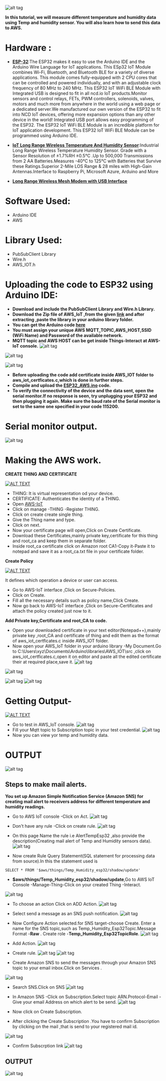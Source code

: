![alt tag](https://github.com/mjScientech/Monitoring-Temp-and-Humidity-using-AWS-ESP32/blob/master/imgonline-com-ua-twotoone-XpoMD4Mf6S.jpg)

**In this tutorial, we will measure different temperature and humidity data using Temp and humidity sensor. You will also learn how to send this data to AWS.**


# **Hardware** :
- **[ESP-32](https://store.ncd.io/product/esp32-iot-wifi-ble-module-with-integrated-usb/)**:The ESP32 makes it easy to use the Arduino IDE and the Arduino Wire Language for IoT applications. This ESp32 IoT Module combines Wi-Fi, Bluetooth, and Bluetooth BLE for a variety of diverse applications. This module comes fully-equipped with 2 CPU cores that can be controlled and powered individually, and with an adjustable clock frequency of 80 MHz to 240 MHz. This ESP32 IoT WiFi BLE Module with Integrated USB is designed to fit in all ncd.io IoT products.Monitor sensors and control relays, FETs, PWM controllers, solenoids, valves, motors and much more from anywhere in the world using a web page or a dedicated server.We manufactured our own version of the ESP32 to fit into NCD IoT devices, offering more expansion options than any other device in the world! Integrated USB port allows easy programming of the ESP32. The ESP32 IoT WiFi BLE Module is an incredible platform for IoT application development. This ESP32 IoT WiFi BLE Module can be programmed using Arduino IDE.

- **[IoT Long Range Wireless  Temperature And Humidity  Sensor](https://store.ncd.io/product/industrial-long-range-wireless-temperature-humidity-sensor/)**:Industrial Long Range Wireless Temperature Humidity Sensor. Grade with a Sensor Resolution of ±1.7%RH ±0.5°C .Up to 500,000 Transmissions from 2 AA Batteries.Measures -40°C to 125°C with Batteries that Survive these Ratings.Superior 2-Mile LOS Range & 28 miles with High-Gain Antennas.Interface to Raspberry Pi, Microsoft Azure, Arduino and More

- **[Long Range Wireless Mesh Modem with USB Interface](https://store.ncd.io/product/900hp-s3b-long-range-wireless-mesh-modem-with-usb-interface/)**

# **Software Used:**
- Arduino IDE
- AWS

# **Library Used:**
- PubSubClient Library
- Wire.h
- AWS_IOT.h

# Uploading the code  to ESP32 using Arduino IDE:

- **Download and include the PubSubClient Library and Wire.h Library.**
- **Download the Zip file of AWS_IoT ,from the given [link](https://github.com/ExploreEmbedded/Hornbill-Examples) and after extracting ,paste the library in your arduino library folder.**
- **You can get the Arduino code [here](https://github.com/mjScientech/Temp-and-Humidity-Alert--AWS-ESP32/blob/master/AWSIoTEsp32.ino)**
- **You must assign your unique AWS  MQTT_TOPIC,AWS_HOST,SSID (WiFi Name) and Password of the available network.**
- **MQTT topic and AWS HOST can be get inside Things-Interact at AWS-IoT console.**
![alt tag](https://github.com/mjScientech/Temp-and-Humidity-Alert--AWS-ESP32/blob/master/awscode.JPG)

![alt tag](https://github.com/mjScientech/Temp-and-Humidity-Alert--AWS-ESP32/blob/master/awscode1.JPG)

![alt tag](https://github.com/mjScientech/Temp-and-Humidity-Alert--AWS-ESP32/blob/master/awscode2.JPG)

- **Before uploading the code add certificate inside AWS_IOT folder to aws_iot_certficates.c,which is done in further steps.**
- **Compile and upload the  [ESP32_AWS.ino](https://github.com/mjScientech/Temp-and-Humidity-Alert--AWS-ESP32/blob/master/AWSIoTEsp32.ino) code.**
- **To verify the connectivity of the device and the data sent, open the serial monitor.If no response is seen, try unplugging your ESP32 and then plugging it again. Make sure the baud rate of the Serial monitor is set to the same one specified in your code 115200.**

# Serial monitor output.
![alt tag](https://github.com/mjScientech/Monitoring-Temp-and-Humidity-using-AWS-ESP32/blob/master/serial%20monitor%20output.JPG)

# Making the AWS work.

**CREATE THING AND CERTIFICATE**


[![ ALT TEXT](https://github.com/mjScientech/Monitoring-Temp-and-Humidity-using-AWS-ESP32/blob/master/vedio1.JPG)](https://www.youtube.com/watch?v=VCReegtku7c)

- THING: It is virtual representation od your device.
- CERTIFICATE: Authenticates the identity of a THING.
- Open [AWS-IoT](https://eu-central-1.console.aws.amazon.com/iot/home)
- Click on manage -THING -Register THING.
- Click on create create single thing.
- Give the Thing name and type.
- Click on next.
- Now your certificate page will open,Click on Create Certificate.
- Download these Certificates,mainly private key,certificate for this thing and root_ca and keep them in separate folder.
- Inside root_ca certificate click on Amazon root CA1-Copy it-Paste  it to notepad and save it as a root_ca.txt file in your certificate folder.

**Create Policy**

[![ ALT TEXT](https://github.com/mjScientech/Monitoring-Temp-and-Humidity-using-AWS-ESP32/blob/master/vedio2.JPG)](https://www.youtube.com/watch?v=xxo9oywm4jA)

It defines which operation a device or user can access.
- Go to AWS-IoT interface ,Click on Secure-Policies.
- Click on Create.
- Fill all the necessary details such as policy name,Click Create.
- Now go back to AWS-IoT interface ,Click on Secure-Certificates and attach the policy created just now to it.

**Add Private key,Certificate and root_CA to code.**

- Open your downloaded certificate in your text editor(Notepad++),mainly private key ,root_CA and certificate of thing and edit them as 
the format of aws_iot_certficates.c inside AWS_IOT folder.
- Now open your AWS_IoT folder in your arduino library -My Document.Go to C:\Users\xyz\Documents\Arduino\libraries\AWS_IOT\src ,click on  aws_iot_certficates.c,open it on editor and paste all the edited certificate  their at required place,save it.
![alt tag](https://github.com/mjScientech/Temp-and-Humidity-Alert--AWS-ESP32/blob/master/awscode3.JPG)

![alt tag](https://github.com/mjScientech/Temp-and-Humidity-Alert--AWS-ESP32/blob/master/awscode4.JPG)

![alt tag](https://github.com/mjScientech/Temp-and-Humidity-Alert--AWS-ESP32/blob/master/awscode5.jpg)
![alt tag](https://github.com/mjScientech/Temp-and-Humidity-Alert--AWS-ESP32/blob/master/awscode6.jpg)

# Getting Output-

[![ ALT TEXT](https://github.com/mjScientech/Monitoring-Temp-and-Humidity-using-AWS-ESP32/blob/master/vedio3.JPG)](https://www.youtube.com/watch?v=IfoH-t8bcpY)

- Go to test in AWS_IoT console.
![alt tag](https://github.com/mjScientech/Monitoring-Temp-and-Humidity-using-AWS-ESP32/blob/master/test1.JPG)
- Fill your Mqtt topic to Subscription topic in your test credential.
![alt tag](https://github.com/mjScientech/Monitoring-Temp-and-Humidity-using-AWS-ESP32/blob/master/test2.JPG)
- Now you can view yor temp and humidity data.

# OUTPUT
![alt tag](https://github.com/mjScientech/Monitoring-Temp-and-Humidity-using-AWS-ESP32/blob/master/AWS_Output.JPG)



## Steps to make mail alerts.

**You set up Amazon Simple Notification Service (Amazon SNS) for creating mail alert  to receivers address for different temperature and humidity readings.**

- Go to AWS IoT console -Click on Act.
![alt tag](https://github.com/mjScientech/Temp-and-Humidity-Alert--AWS-ESP32/blob/master/alert1.JPG)

- Don't have any rule -Click on create rule.
![alt tag](https://github.com/mjScientech/Temp-and-Humidity-Alert--AWS-ESP32/blob/master/alert2.JPG)

- On this page Name the rule i.e AlertTempEsp32 ,also provide the description(Creating mail alert of Temp and Humidity sensors data).
![alt tag](https://github.com/mjScientech/Temp-and-Humidity-Alert--AWS-ESP32/blob/master/alert3.JPG)

- Now create Rule Query Statement(SQL statement for processing data from source).In this the statement used is
```
SELECT * FROM '$aws/things/Temp_Humidity_esp32/shadow/update'

```
- **$aws/things/Temp_Humidity_esp32/shadow/update**,Go to AWS IoT Console -Manage-Thing-Click on your created Thing -Interact.

![alt tag](https://github.com/mjScientech/Temp-and-Humidity-Alert--AWS-ESP32/blob/master/alert4.JPG)

- To choose an action Click on ADD Action.
![alt tag](https://github.com/mjScientech/Temp-and-Humidity-Alert--AWS-ESP32/blob/master/alert5.JPG)

- Select send a message as an SNS push notification.
![alt tag](https://github.com/mjScientech/Temp-and-Humidity-Alert--AWS-ESP32/blob/master/alert6.JPG)

- Now Configure Action selected.for SNS target-choose Create. Enter a name for the SNS topic,such as Temp_Humidity_Esp32Topic.Message Format -**Raw** . Create role -**Temp_Humidity_Esp32TopicRole**.
![alt tag](https://github.com/mjScientech/Temp-and-Humidity-Alert--AWS-ESP32/blob/master/alert7.JPG)

- Add Action.
![alt tag](https://github.com/mjScientech/Temp-and-Humidity-Alert--AWS-ESP32/blob/master/alert8.JPG)

- Create rule.
![alt tag](https://github.com/mjScientech/Temp-and-Humidity-Alert--AWS-ESP32/blob/master/alert9.JPG)
![alt tag](https://github.com/mjScientech/Temp-and-Humidity-Alert--AWS-ESP32/blob/master/alert10.JPG)

- Create Amazon SNS to send the messages through your Amazon SNS topic to your email inbox.Click on Services .

![alt tag](https://github.com/mjScientech/Temp-and-Humidity-Alert--AWS-ESP32/blob/master/alert11.JPG)

- Search SNS.Click on SNS
![alt tag](https://github.com/mjScientech/Temp-and-Humidity-Alert--AWS-ESP32/blob/master/alert12.JPG)

- In Amazon SNS -Click on Subscription.Select topic ARN.Protocol-Email -Give your email Address on which alert to be send.
![alt tag](https://github.com/mjScientech/Temp-and-Humidity-Alert--AWS-ESP32/blob/master/alert13.JPG)

- Now click on Create Subscription.

- After clicking the Create Subscription .You have to confirm Subscription by clicking on the mail ,that is send to your registered mail id.

![alt tag](https://github.com/mjScientech/Temp-and-Humidity-Alert--AWS-ESP32/blob/master/Alert20.JPG)

- Confirm Subscrption link
![alt tag](https://github.com/mjScientech/Temp-and-Humidity-Alert--AWS-ESP32/blob/master/Alert.JPG)

## OUTPUT

![alt tag](https://github.com/mjScientech/Temp-and-Humidity-Alert--AWS-ESP32/blob/master/emailOutput.JPG)
